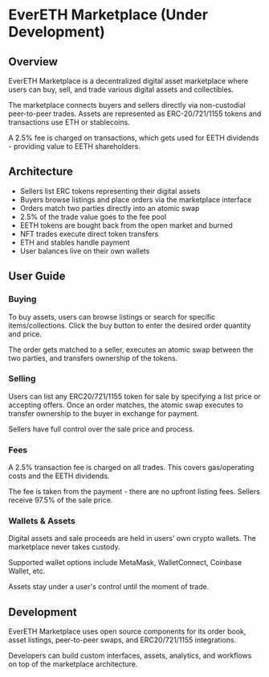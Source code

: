 # EverETH Marketplace (Under Development)

## Overview

EverETH Marketplace is a decentralized digital asset marketplace where users can buy, sell, and trade various digital assets and collectibles. 

The marketplace connects buyers and sellers directly via non-custodial peer-to-peer trades. Assets are represented as ERC-20/721/1155 tokens and transactions use ETH or stablecoins. 

A 2.5% fee is charged on transactions, which gets used for EETH dividends - providing value to EETH shareholders.

## Architecture

- Sellers list ERC tokens representing their digital assets
- Buyers browse listings and place orders via the marketplace interface 
- Orders match two parties directly into an atomic swap
- 2.5% of the trade value goes to the fee pool
- EETH tokens are bought back from the open market and burned
- NFT trades execute direct token transfers
- ETH and stables handle payment
- User balances live on their own wallets

## User Guide 

### Buying

To buy assets, users can browse listings or search for specific items/collections. Click the buy button to enter the desired order quantity and price. 

The order gets matched to a seller, executes an atomic swap between the two parties, and transfers ownership of the tokens.

### Selling 

Users can list any ERC20/721/1155 token for sale by specifying a list price or accepting offers. Once an order matches, the atomic swap executes to transfer ownership to the buyer in exchange for payment.

Sellers have full control over the sale price and process.

### Fees

A 2.5% transaction fee is charged on all trades. This covers gas/operating costs and the EETH dividends. 

The fee is taken from the payment - there are no upfront listing fees. Sellers receive 97.5% of the sale price.

### Wallets & Assets

Digital assets and sale proceeds are held in users' own crypto wallets. The marketplace never takes custody.

Supported wallet options include MetaMask, WalletConnect, Coinbase Wallet, etc. 

Assets stay under a user's control until the moment of trade.

## Development

EverETH Marketplace uses open source components for its order book, asset listings, peer-to-peer swaps, and ERC20/721/1155 integrations.

Developers can build custom interfaces, assets, analytics, and workflows on top of the marketplace architecture.
